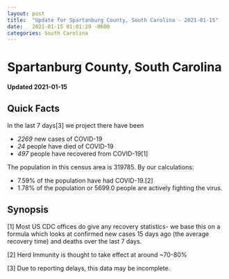```yaml
---
layout: post
title:  "Update for Spartanburg County, South Carolina - 2021-01-15"
date:   2021-01-15 01:01:29 -0600
categories: South Carolina
---
```


# Spartanburg County, South Carolina
#### Updated 2021-01-15

## Quick Facts

In the last 7 days[3] we project there have been
- *2269* new cases of COVID-19
- *24* people have died of COVID-19
- *497* people have recovered from COVID-19[1]

The population in this census area is 319785. By our calculations:
- 7.59% of the population have had COVID-19.[2]
- 1.78% of the population or 5699.0 people are actively fighting the virus.

## Synopsis




[1] Most US CDC offices do give any recovery statistics- we base this on a formula which looks at confirmed new cases
15 days ago (the average recovery time) and deaths over the last 7 days.

[2] Herd Immunity is thought to take effect at around ~70-80%

[3] Due to reporting delays, this data may be incomplete.
 
    